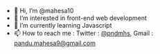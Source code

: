 - 👋 Hi, I’m @mahesa10
- 👀 I’m interested in front-end web development
- 🌱 I’m currently learning Javascript
- 📫 How to reach me :
  Twitter : [@pndmhs](https://twitter.com/pndmhs),
  Gmail : pandu.mahesa9@gmail.com

<!---
mahesa10/mahesa10 is a ✨ special ✨ repository because its `README.md` (this file) appears on your GitHub profile.
You can click the Preview link to take a look at your changes.
--->

